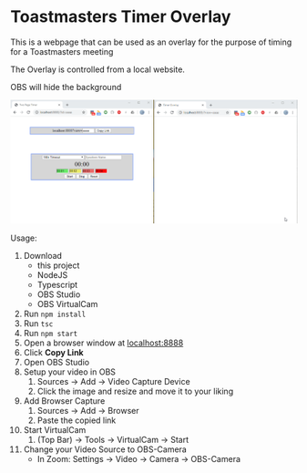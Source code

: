 # Toastmasters Timer Overlay
This is a webpage that can be used as an overlay for the purpose of timing for a Toastmasters meeting

The Overlay is controlled from a local website.

OBS will hide the background

![site Usage](/img/site.gif)

Usage:
1. Download 
    - this project
    - NodeJS
    - Typescript
    - OBS Studio
    - OBS VirtualCam
2. Run `npm install`
3. Run `tsc`
4. Run `npm start`
5. Open a browser window at [localhost:8888](localhost:8888)
6. Click **Copy Link**
4. Open OBS Studio
5. Setup your video in OBS
    1. Sources -> Add -> Video Capture Device
    2. Click the image and resize and move it to your liking
6. Add Browser Capture
    1. Sources -> Add -> Browser
    2. Paste the copied link
7. Start VirtualCam
    1. (Top Bar) -> Tools -> VirtualCam -> Start
8. Change your Video Source to OBS-Camera
    - In Zoom: Settings -> Video -> Camera -> OBS-Camera
